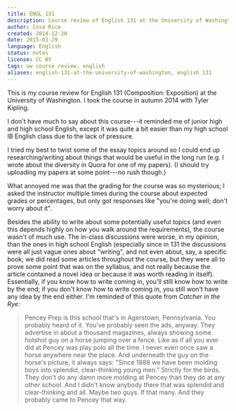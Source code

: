 ```yaml
---
title: ENGL 131
description: Course review of English 131 at the University of Washington
author: Issa Rice
created: 2014-12-20
date: 2015-03-29
language: English
status: notes
license: CC BY
tags: uw course review, english
aliases: english-131-at-the-university-of-washington, english 131
---
```


This is my course review for English 131 (Composition: Exposition) at the University of Washington.
I took the course in autumn 2014 with Tyler Kipling.

I don't have much to say about this course---it reminded me of junior high and high school English, except it was quite a bit easier than my high school IB English class due to the lack of pressure.

I tried my best to twist some of the essay topics around so I could end up researching/writing about things that would be useful in the long run (e.g. I wrote about the diversity in Quora for one of my papers).
(I should try uploading my papers at some point---no rush though.)

What annoyed me was that the grading for the course was so mysterious; I asked the instructor multiple times during the course about expected grades or percentages, but only got responses like "you're doing well; don't worry about it".

Besides the ability to write about some potentially useful topics (and even this depends highly on how you walk around the requirements), the course wasn't of much use.
The in-class discussions were worse, in my opinion, than the ones in high school English (especially since in 131 the discussions were all just vague ones about "writing", and not even about, say, a specific book; we did read some articles throughout the course, but they were all to prove some point that was on the syllabus, and not really because the article contained a novel idea or because it was worth reading in itself).
Essentially, if you know how to write coming in, you'll still know how to write by the end; if you don't know how to write coming in, you still won't have any idea by the end either.
I'm reminded of this quote from *Catcher in the Rye*:

> Pencey Prep is this school that's in Agerstown, Pennsylvania. You probably heard of it.  You've probably seen the ads, anyway. They advertise in about a thousand magazines, always showing some hotshot guy on a horse jumping over a fence. Like as if all you ever did at Pencey was play polo all the time. I never even once saw a horse anywhere near the place. And underneath the guy on the horse's picture, it always says: "Since 1888 we have been molding boys into splendid, clear-thinking young men." Strictly for the birds. They don't do any damn more molding at Pencey than they do at any other school. And I didn't know anybody there that was splendid and clear-thinking and all. Maybe two guys. If that many. And they probably came to Pencey that way.
